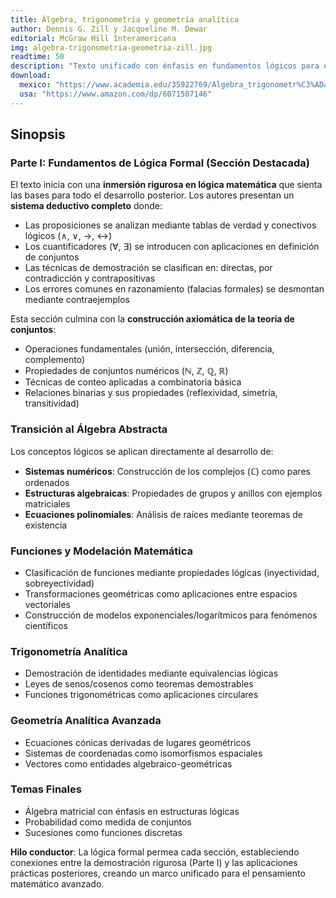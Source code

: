 ```yaml
---
title: Álgebra, trigonometría y geometría analítica
author: Dennis G. Zill y Jacqueline M. Dewar
editorial: McGraw Hill Interamericana
img: algebra-trigonometria-geometria-zill.jpg
readtime: 50
description: "Texto unificado con énfasis en fundamentos lógicos para estudiantes de ingeniería y ciencias."
download: 
  mexico: "https://www.academia.edu/35922769/Algebra_trigonometr%C3%ADa_y_geometr%C3%ADa_anal%C3%ADtica_3ra_Edici%C3%B3n_Dennis_G_Zill"
  usa: "https://www.amazon.com/dp/6071507146"
---
```


## Sinopsis

### Parte I: Fundamentos de Lógica Formal (Sección Destacada)
El texto inicia con una **inmersión rigurosa en lógica matemática** que sienta las bases para todo el desarrollo posterior. Los autores presentan un **sistema deductivo completo** donde:
- Las proposiciones se analizan mediante tablas de verdad y conectivos lógicos (∧, ∨, →, ↔)
- Los cuantificadores (∀, ∃) se introducen con aplicaciones en definición de conjuntos
- Las técnicas de demostración se clasifican en: directas, por contradicción y contrapositivas
- Los errores comunes en razonamiento (falacias formales) se desmontan mediante contraejemplos

Esta sección culmina con la **construcción axiomática de la teoría de conjuntos**:
- Operaciones fundamentales (unión, intersección, diferencia, complemento)
- Propiedades de conjuntos numéricos (ℕ, ℤ, ℚ, ℝ)
- Técnicas de conteo aplicadas a combinatoria básica
- Relaciones binarias y sus propiedades (reflexividad, simetría, transitividad)

### Transición al Álgebra Abstracta
Los conceptos lógicos se aplican directamente al desarrollo de:
- **Sistemas numéricos**: Construcción de los complejos (ℂ) como pares ordenados
- **Estructuras algebraicas**: Propiedades de grupos y anillos con ejemplos matriciales
- **Ecuaciones polinomiales**: Análisis de raíces mediante teoremas de existencia

### Funciones y Modelación Matemática
- Clasificación de funciones mediante propiedades lógicas (inyectividad, sobreyectividad)
- Transformaciones geométricas como aplicaciones entre espacios vectoriales
- Construcción de modelos exponenciales/logarítmicos para fenómenos científicos

### Trigonometría Analítica
- Demostración de identidades mediante equivalencias lógicas
- Leyes de senos/cosenos como teoremas demostrables
- Funciones trigonométricas como aplicaciones circulares

### Geometría Analítica Avanzada
- Ecuaciones cónicas derivadas de lugares geométricos
- Sistemas de coordenadas como isomorfismos espaciales
- Vectores como entidades algebraico-geométricas

### Temas Finales
- Álgebra matricial con énfasis en estructuras lógicas
- Probabilidad como medida de conjuntos
- Sucesiones como funciones discretas

**Hilo conductor**: La lógica formal permea cada sección, estableciendo conexiones entre la demostración rigurosa (Parte I) y las aplicaciones prácticas posteriores, creando un marco unificado para el pensamiento matemático avanzado.